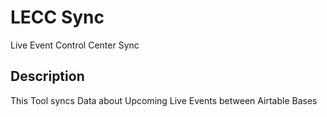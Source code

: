 # LECC Sync
Live Event Control Center Sync

## Description

This Tool syncs Data about Upcoming Live Events between Airtable Bases

